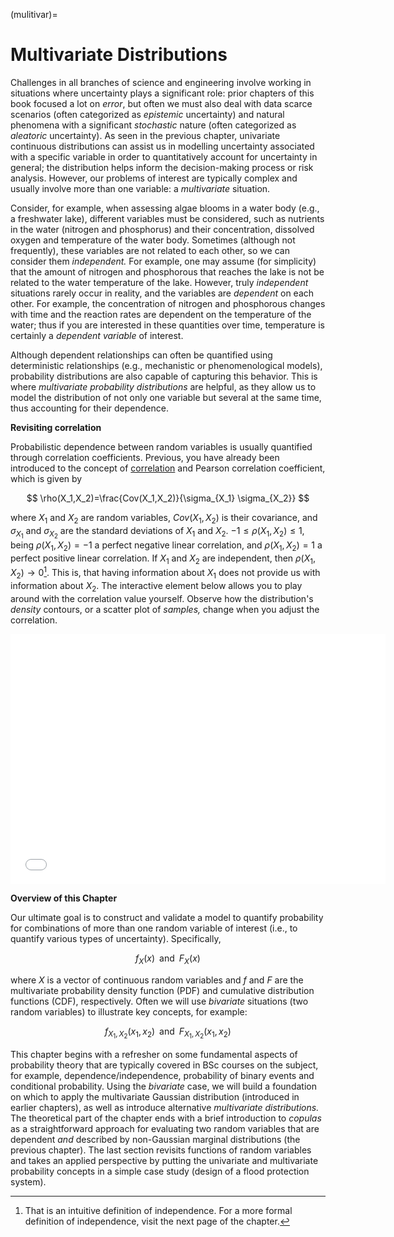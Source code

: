 
(mulitivar)=
# Multivariate Distributions

Challenges in all branches of science and engineering involve working in situations where uncertainty plays a significant role: prior chapters of this book focused a lot on _error_, but often we must also deal with data scarce scenarios (often categorized as _epistemic_ uncertainty) and natural phenomena with a significant _stochastic_ nature (often categorized as _aleatoric_ uncertainty). As seen in the previous chapter, univariate continuous distributions can assist us in modelling uncertainty associated with a specific variable in order to quantitatively account for uncertainty in general; the distribution helps inform the decision-making process or risk analysis. However, our problems of interest are typically complex and usually involve more than one variable: a _multivariate_ situation.

Consider, for example, when assessing algae blooms in a water body (e.g., a freshwater lake), different variables must be considered, such as nutrients in the water (nitrogen and phosphorus) and their concentration, dissolved oxygen and temperature of the water body. Sometimes (although not frequently), these variables are not related to each other, so we can consider them _independent._ For example, one may assume (for simplicity) that the amount of nitrogen and phosphorous that reaches the lake is not be related to the water temperature of the lake. However, truly _independent_ situations rarely occur in reality, and the variables are _dependent_ on each other. For example, the concentration of nitrogen and phosphorous changes with time and the reaction rates are dependent on the temperature of the water; thus if you are interested in these quantities over time, temperature is certainly a _dependent variable_ of interest.

Although dependent relationships can often be quantified using deterministic relationships (e.g., mechanistic or phenomenological models), probability distributions are also capable of capturing this behavior. This is where _multivariate probability distributions_ are helpful, as they allow us to model the distribution of not only one variable but several at the same time, thus accounting for their dependence.

**Revisiting correlation**

Probabilistic dependence between random variables is usually quantified through correlation coefficients. Previous, you have already been introduced to the concept of [correlation](correl) and Pearson correlation coefficient, which is given by

$$ 
\rho(X_1,X_2)=\frac{Cov(X_1,X_2)}{\sigma_{X_1} \sigma_{X_2}} 
$$ 

where $X_1$ and $X_2$ are random variables, $Cov(X_1,X_2)$ is their covariance, and $\sigma_{X_1}$ and $\sigma_{X_2}$ are the standard deviations of $X_1$ and $X_2$. $-1 \leq \rho(X_1,X_2) \leq 1$, being $\rho(X_1,X_2)=-1$ a perfect negative linear correlation, and $\rho(X_1,X_2)=1$ a perfect positive linear correlation. If $X_1$ and $X_2$ are independent, then $\rho(X_1,X_2) \to 0$[^note]. This is, that having information about $X_1$ does not provide us with information about $X_2$. The interactive element below allows you to play around with the correlation value yourself. Observe how the distribution's _density_ contours, or a scatter plot of _samples,_ change when you adjust the correlation.

<iframe src="../_static/elements/element_correlation.html" width="600" height="400" frameborder="0"></iframe>

**Overview of this Chapter**

Our ultimate goal is to construct and validate a model to quantify probability for combinations of more than one random variable of interest (i.e., to quantify various types of uncertainty). Specifically, 

$$
f_X(x) \;\; \textrm{and} \;\; F_X(x)
$$

where $X$ is a vector of continuous random variables and $f$ and $F$ are the multivariate probability density function (PDF) and cumulative distribution functions (CDF), respectively. Often we will use _bivariate_ situations (two random variables) to illustrate key concepts, for example:

$$
f_{X_1,X_2}(x_1,x_2) \;\; \textrm{and} \;\; F_{X_1,X_2}(x_1,x_2)
$$

This chapter begins with a refresher on some fundamental aspects of probability theory that are typically covered in BSc courses on the subject, for example, dependence/independence, probability of binary events and conditional probability. Using the _bivariate_ case, we will build a foundation on which to apply the multivariate Gaussian distribution (introduced in earlier chapters), as well as introduce alternative _multivariate distributions._ The theoretical part of the chapter ends with a brief introduction to _copulas_ as a straightforward approach for evaluating two random variables that are dependent _and_ described by non-Gaussian marginal distributions (the previous chapter). The last section revisits functions of random variables and takes an applied perspective by putting the univariate and multivariate probability concepts in a simple case study (design of a flood protection system).

[^note]: That is an intuitive definition of independence. For a more formal definition of independence, visit the next page of the chapter.